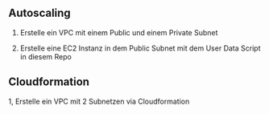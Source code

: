 ## Autoscaling

1. Erstelle ein VPC mit einem Public und einem Private Subnet

2. Erstelle eine EC2 Instanz in dem Public Subnet mit dem User Data Script in diesem Repo

## Cloudformation

1, Erstelle ein VPC mit 2 Subnetzen via Cloudformation